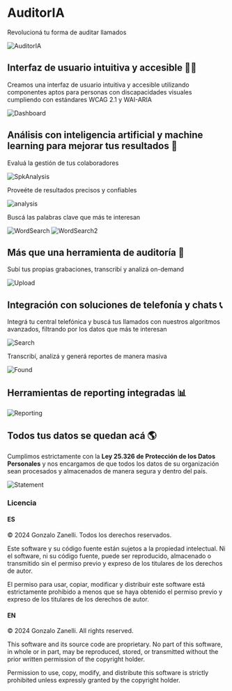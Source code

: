 # AuditorIA

Revolucioná tu forma de auditar llamados

![AuditorIA](.github/assets/logo.png?raw=true)

## Interfaz de usuario intuitiva y accesible 👨‍💻

Creamos una interfaz de usuario intuitiva y accesible utilizando componentes aptos para personas con discapacidades visuales cumpliendo con estándares WCAG 2.1 y WAI-ARIA

![Dashboard](.github/assets/dashboard.png?raw=true)

## Análisis con inteligencia artificial y machine learning para mejorar tus resultados 🧠

Evaluá la gestión de tus colaboradores

![SpkAnalysis](.github/assets/spkanalysis.png?raw=true)

Proveéte de resultados precisos y confiables

![analysis](.github/assets/analysis.png?raw=true)

Buscá las palabras clave que más te interesan

![WordSearch](.github/assets/word_search_1.png?raw=true)
![WordSearch2](.github/assets/word_search_2.png?raw=true)

## Más que una herramienta de auditoría 💪

Subí tus propias grabaciones, transcribí y analizá on-demand

![Upload](.github/assets/upload.png?raw=true)

## Integración con soluciones de telefonía y chats 📞

Integrá tu central telefónica y buscá tus llamados con nuestros algoritmos avanzados, filtrando por los datos que más te interesan

![Search](.github/assets/search.png?raw=true)

Transcribí, analizá y generá reportes de manera masiva

![Found](.github/assets/found.png?raw=true)

## Herramientas de reporting integradas 📊

![Reporting](.github/assets/reporting.png?raw=true)

## Todos tus datos se quedan acá 🌎

Cumplimos estrictamente con la **Ley 25.326 de Protección de los Datos Personales** y nos encargamos de que todos los datos de su organización sean procesados y almacenados de manera segura y dentro del país.

![Statement](.github/assets/law-statement.png?raw=true)

### Licencia

#### ES

© 2024 Gonzalo Zanelli. Todos los derechos reservados.

Este software y su código fuente están sujetos a la propiedad intelectual. Ni el software, ni su código fuente, puede ser reproducido, almacenado o transmitido sin el permiso previo y expreso de los titulares de los derechos de autor.

El permiso para usar, copiar, modificar y distribuir este software está estrictamente prohibido a menos que se haya obtenido el permiso previo y expreso de los titulares de los derechos de autor.

#### EN

© 2024 Gonzalo Zanelli. All rights reserved.

This software and its source code are proprietary. No part of this software, in whole or in part, may be reproduced, stored, or transmitted without the prior written permission of the copyright holder.

Permission to use, copy, modify, and distribute this software is strictly prohibited unless expressly granted by the copyright holder.
